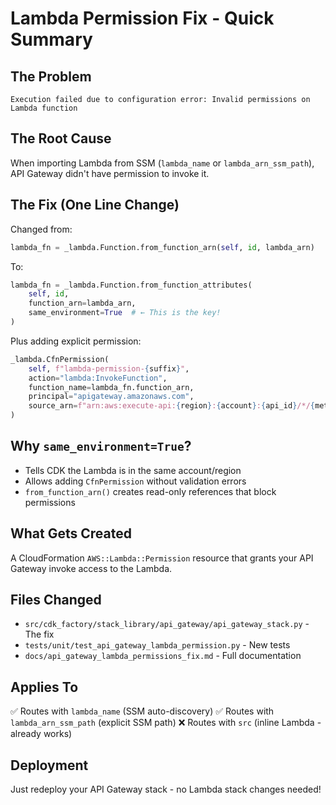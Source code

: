 # Lambda Permission Fix - Quick Summary

## The Problem
```
Execution failed due to configuration error: Invalid permissions on Lambda function
```

## The Root Cause
When importing Lambda from SSM (`lambda_name` or `lambda_arn_ssm_path`), API Gateway didn't have permission to invoke it.

## The Fix (One Line Change)
Changed from:
```python
lambda_fn = _lambda.Function.from_function_arn(self, id, lambda_arn)
```

To:
```python
lambda_fn = _lambda.Function.from_function_attributes(
    self, id,
    function_arn=lambda_arn,
    same_environment=True  # ← This is the key!
)
```

Plus adding explicit permission:
```python
_lambda.CfnPermission(
    self, f"lambda-permission-{suffix}",
    action="lambda:InvokeFunction",
    function_name=lambda_fn.function_arn,
    principal="apigateway.amazonaws.com",
    source_arn=f"arn:aws:execute-api:{region}:{account}:{api_id}/*/{method}{path}"
)
```

## Why `same_environment=True`?
- Tells CDK the Lambda is in the same account/region
- Allows adding `CfnPermission` without validation errors
- `from_function_arn()` creates read-only references that block permissions

## What Gets Created
A CloudFormation `AWS::Lambda::Permission` resource that grants your API Gateway invoke access to the Lambda.

## Files Changed
- `src/cdk_factory/stack_library/api_gateway/api_gateway_stack.py` - The fix
- `tests/unit/test_api_gateway_lambda_permission.py` - New tests
- `docs/api_gateway_lambda_permissions_fix.md` - Full documentation

## Applies To
✅ Routes with `lambda_name` (SSM auto-discovery)
✅ Routes with `lambda_arn_ssm_path` (explicit SSM path)
❌ Routes with `src` (inline Lambda - already works)

## Deployment
Just redeploy your API Gateway stack - no Lambda stack changes needed!
